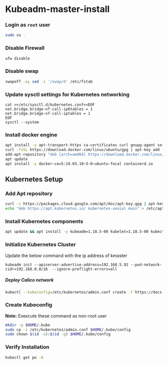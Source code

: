 # Kubeadm-master-install


### Login as `root` user
```bash
sudo su -
```

### Disable Firewall
```bash
ufw disable
```
### Disable swap
```bash
swapoff -a; sed -i '/swap/d' /etc/fstab
```
### Update sysctl settings for Kubernetes networking
```
cat >>/etc/sysctl.d/kubernetes.conf<<EOF
net.bridge.bridge-nf-call-ip6tables = 1
net.bridge.bridge-nf-call-iptables = 1
EOF
sysctl --system
```
### Install docker engine
```bash
apt install -y apt-transport-https ca-certificates curl gnupg-agent software-properties-common
curl -fsSL https://download.docker.com/linux/ubuntu/gpg | apt-key add -
add-apt-repository "deb [arch=amd64] https://download.docker.com/linux/ubuntu $(lsb_release -cs) stable"
apt update
apt install -y docker-ce=5:19.03.10~3-0~ubuntu-focal containerd.io
```
## Kubernetes Setup
### Add Apt repository
```bash
curl -s https://packages.cloud.google.com/apt/doc/apt-key.gpg | apt-key add -
echo "deb https://apt.kubernetes.io/ kubernetes-xenial main" > /etc/apt/sources.list.d/kubernetes.list
```
### Install Kubernetes components
```bash
apt update && apt install -y kubeadm=1.18.5-00 kubelet=1.18.5-00 kubectl=1.18.5-00
```

### Initialize Kubernetes Cluster
Update the below command with the ip address of kmaster
```
kubeadm init --apiserver-advertise-address=192.168.5.92 --pod-network-cidr=192.168.0.0/16  --ignore-preflight-errors=all
```
##### Deploy Calico network
```bash
kubectl --kubeconfig=/etc/kubernetes/admin.conf create -f https://docs.projectcalico.org/v3.14/manifests/calico.yaml
```

### Create Kubeconfig
**Note:** Exexcute these command as non-root user
```bash
mkdir -p $HOME/.kube
sudo cp -i /etc/kubernetes/admin.conf $HOME/.kube/config
sudo chown $(id -u):$(id -g) $HOME/.kube/config
```

### Verify Installation
```bash
kubectl get po -A
```
